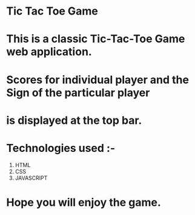 # Tic Tac Toe Game

# This is a classic Tic-Tac-Toe Game web application.

# Scores for individual player and the Sign of the particular player 
# is displayed at the top bar.

# Technologies used :- 
  1. HTML
  2. CSS
  3. JAVASCRIPT

# Hope you will enjoy the game.